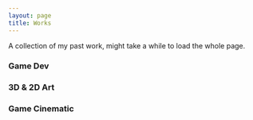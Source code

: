 ```yaml
---
layout: page
title: Works
---
```


A collection of my past work, might take a while to load the whole page.

### Game Dev

### 3D & 2D Art

### Game Cinematic
